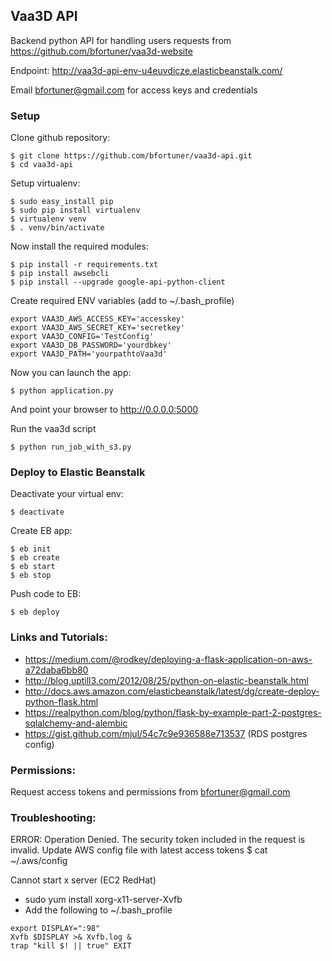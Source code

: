 ## Vaa3D API

Backend python API for handling users requests from https://github.com/bfortuner/vaa3d-website

Endpoint: http://vaa3d-api-env-u4euvdicze.elasticbeanstalk.com/

Email bfortuner@gmail.com for access keys and credentials

### Setup

Clone github repository:

```
$ git clone https://github.com/bfortuner/vaa3d-api.git
$ cd vaa3d-api
```

Setup virtualenv:
```
$ sudo easy_install pip
$ sudo pip install virtualenv
$ virtualenv venv
$ . venv/bin/activate
```

Now install the required modules:
```
$ pip install -r requirements.txt
$ pip install awsebcli
$ pip install --upgrade google-api-python-client
```

Create required ENV variables (add to ~/.bash_profile)
```
export VAA3D_AWS_ACCESS_KEY='accesskey'		
export VAA3D_AWS_SECRET_KEY='secretkey'
export VAA3D_CONFIG='TestConfig'
export VAA3D_DB_PASSWORD='yourdbkey'
export VAA3D_PATH='yourpathtoVaa3d'
```

Now you can launch the app:
```
$ python application.py
```
And point your browser to http://0.0.0.0:5000

Run the vaa3d script
```
$ python run_job_with_s3.py
```

### Deploy to Elastic Beanstalk

Deactivate your virtual env:
```
$ deactivate
```

Create EB app:
```
$ eb init
$ eb create
$ eb start
$ eb stop
```

Push code to EB:
```
$ eb deploy
```

### Links and Tutorials:
* https://medium.com/@rodkey/deploying-a-flask-application-on-aws-a72daba6bb80
* http://blog.uptill3.com/2012/08/25/python-on-elastic-beanstalk.html
* http://docs.aws.amazon.com/elasticbeanstalk/latest/dg/create-deploy-python-flask.html
* https://realpython.com/blog/python/flask-by-example-part-2-postgres-sqlalchemy-and-alembic
* https://gist.github.com/mjul/54c7c9e936588e713537 (RDS postgres config)

### Permissions:
Request access tokens and permissions from bfortuner@gmail.com

### Troubleshooting:

ERROR: Operation Denied. The security token included in the request is invalid.
Update AWS config file with latest access tokens
$ cat ~/.aws/config

Cannot start x server (EC2 RedHat)
* sudo yum install xorg-x11-server-Xvfb
* Add the following to ~/.bash_profile
```
export DISPLAY=":98"
Xvfb $DISPLAY >& Xvfb.log &
trap "kill $! || true" EXIT
```